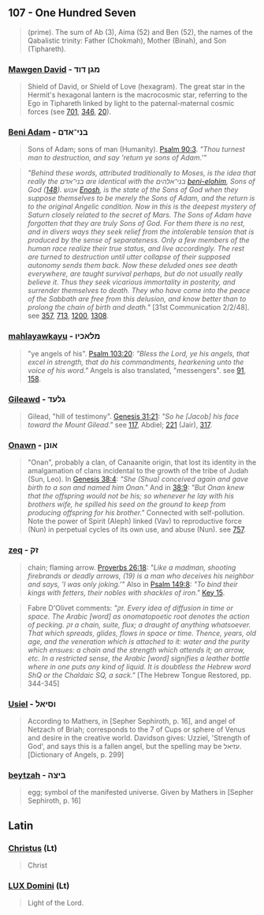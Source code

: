 ## 107 - One Hundred Seven
> (prime). The sum of Ab (3), Aima (52) and Ben (52), the names of the Qabalistic trinity: Father (Chokmah), Mother (Binah), and Son (Tiphareth).

### [Mawgen David](/keys/MGN.DVD) - מגן דוד
> Shield of David, or Shield of Love (hexagram). The great star in the Hermit's hexagonal lantern is the macrocosmic star, referring to the Ego in Tiphareth linked by light to the paternal-maternal cosmic forces (see [701](701), [346](346), [20](20)).

### [Beni Adam](/keys/BNI-ADM) - בני־אדם
> Sons of Adam; sons of man (Humanity). [Psalm 90:3](http://biblehub.com/psalms/90-3.htm). *"Thou turnest man to destruction, and say 'return ye sons of Adam.'"*

> *"Behind these words, attributed traditionally to Moses, is the idea that really the בני־אדם are identical with the בני־אלהים [beni-elohim](/keys/BNI-ALHIM), Sons of God ([148](148)). אנוש [Enosh](/keys/ANVSh), is the state of the Sons of God when they suppose themselves to be merely the Sons of Adam, and the return is to the original Angelic condition. Now in this is the deepest mystery of Saturn closely related to the secret of Mars. The Sons of Adam have forgotten that they are truly Sons of God. For them there is no rest, and in divers ways they seek relief from the intolerable tension that is produced by the sense of separateness. Only a few members of the human race realize their true status, and live accordingly. The rest are turned to destruction until utter collapse of their supposed autonomy sends them back. Now these deluded ones see death everywhere, are taught survival perhaps, but do not usually really believe it. Thus they seek vicarious immortality in posterity, and surrender themselves to death. They who have come into the peace of the Sabbath are free from this delusion, and know better than to prolong the chain of birth and death."* [31st Communication 2/2/48]. see [357](357), [713](713), [1200](1200), [1308](1308).

### [mahlayawkayu](/keys/MLAKIV) - מלאכיו
> "ye angels of his". [Psalm 103:20](http://biblehub.com/psalms/103-20.htm): *"Bless the Lord, ye his angels, that excel in strength, that do his commandments, hearkening unto the voice of his word."* Angels is also translated, "messengers". see [91](91), [158](158).

### [Gileawd](/keys/GLOD) - גלעד
> Gilead, "hill of testimony". [Genesis 31:21](http://biblehub.com/genesis/31-21.htm): *"So he [Jacob] his face toward the Mount Gilead."* see [117](117), Abdiel; [221](221) (Jair), [317](317).

### [Onawn](/keys/AVNN) - אונן
> "Onan", probably a clan, of Canaanite origin, that lost its identity in the amalgamation of clans incidental to the growth of the tribe of Judah (Sun, Leo). In [Genesis 38:4](http://biblehub.com/genesis/38-4.htm): *"She (Shua) conceived again and gave birth to a son and named him Onan."* And in [38:9](http://biblehub.com/genesis/38-9.htm): *"But Onan knew that the offspring would not be his; so whenever he lay with his brothers wife, he spilled his seed on the ground to keep from producing offspring for his brother."* Connected with self-pollution. Note the power of Spirit (Aleph) linked (Vav) to reproductive force (Nun) in perpetual cycles of its own use, and abuse (Nun). see [757](757).

### [zeq](/keys/ZQ) - זק
> chain; flaming arrow. [Proverbs 26:18](http://biblehub.com/proverbs/26-18.htm): *"Like a madman, shooting firebrands or deadly arrows, (19) is a man who deceives his neighbor and says, 'I was only joking.'"* Also in [Psalm 149:8](http://biblehub.com/psalms/149-8.htm): *"To bind their kings with fetters, their nobles with shackles of iron."* [Key 15](15).

> Fabre D'Olivet comments: *"זק. Every idea of diffusion in time or space. The Arabic [word] as onomatopoetic root denotes the action of pecking. זק a chain, suite, flux; a draught of anything whatsoever. That which spreads, glides, flows in space or time. Thence, years, old age, and the veneration which is attached to it: water and the purity which ensues: a chain and the strength which attends it; an arrow, etc. In a restricted sense, the Arabic [word] signifies a leather bottle where in one puts any kind of liquid. It is doubtless the Hebrew word ShQ or the Chaldaic SQ, a sack."* [The Hebrew Tongue Restored, pp. 344-345]

### [Usiel](/keys/VSIAL) - וסיאל
> According to Mathers, in [Sepher Sephiroth, p. 16], and angel of Netzach of Briah; corresponds to the 7 of Cups or sphere of Venus and desire in the creative world. Davidson gives: Uzziel, 'Strength of God', and says this is a fallen angel, but the spelling may be עזיאל. [Dictionary of Angels, p. 299]

### [beytzah](/keys/BITzH) - ביצה
> egg; symbol of the manifested universe. Given by Mathers in [Sepher Sephiroth, p. 16]

## Latin

### [Christus](/latin?word=Christus) (Lt)
> Christ

### [LUX Domini](/latin?word=LUX.Domini) (Lt)
> Light of the Lord.